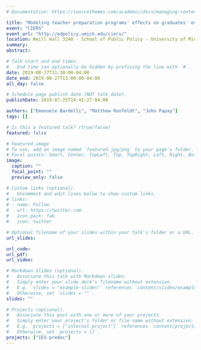 ```yaml
---
# Documentation: https://sourcethemes.com/academic/docs/managing-content/

title: "Modeling teacher preparation programs' effects on graduates' evaluation scores"
event: "CIERS"
event_url: "http://edpolicy.umich.edu/ciers/"
location: Weill Hall 3240 - School of Public Policy - University of Michigan
summary:
abstract:

# Talk start and end times.
#   End time can optionally be hidden by prefixing the line with `#`.
date: 2019-08-27T11:30:00-04:00
date_end: 2019-08-27T13:00:00-04:00
all_day: false

# Schedule page publish date (NOT talk date).
publishDate: 2019-07-25T19:41:27-04:00

authors: ["Emanuele Bardelli", "Matthew Ronfeldt", "John Papay"]
tags: []

# Is this a featured talk? (true/false)
featured: false

# Featured image
# To use, add an image named `featured.jpg/png` to your page's folder.
# Focal points: Smart, Center, TopLeft, Top, TopRight, Left, Right, BottomLeft, Bottom, BottomRight.
image:
  caption: ""
  focal_point: ""
  preview_only: false

# Custom links (optional).
#   Uncomment and edit lines below to show custom links.
# links:
# - name: Follow
#   url: https://twitter.com
#   icon_pack: fab
#   icon: twitter

# Optional filename of your slides within your talk's folder or a URL.
url_slides:

url_code:
url_pdf:
url_video:

# Markdown Slides (optional).
#   Associate this talk with Markdown slides.
#   Simply enter your slide deck's filename without extension.
#   E.g. `slides = "example-slides"` references `content/slides/example-slides.md`.
#   Otherwise, set `slides = ""`.
slides: ""

# Projects (optional).
#   Associate this post with one or more of your projects.
#   Simply enter your project's folder or file name without extension.
#   E.g. `projects = ["internal-project"]` references `content/project/deep-learning/index.md`.
#   Otherwise, set `projects = []`.
projects: ["IES-predoc"]
---
```

